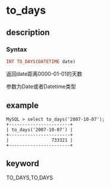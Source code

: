 # to_days

## description

### Syntax

```Haskell
INT TO_DAYS(DATETIME date)
```

返回date距离0000-01-01的天数

参数为Date或者Datetime类型

## example

```Plain Text
MySQL > select to_days('2007-10-07');
+-----------------------+
| to_days('2007-10-07') |
+-----------------------+
|                733321 |
+-----------------------+
```

## keyword

TO_DAYS,TO,DAYS
